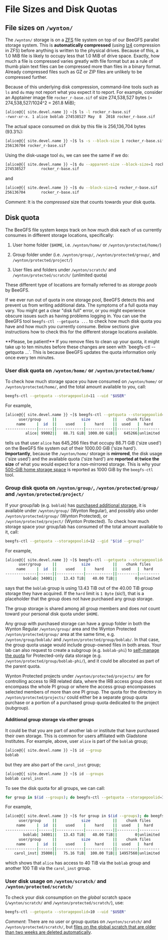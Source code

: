 # File Sizes and Disk Quotas

## File sizes on `/wynton/`

The `/wynton/` storage is on a [ZFS] file system on top of our BeeGFS
parallel storage system. This is **automatically compressed** (using
[lz4] compression in ZFS) before anything is written to the physical
drives.  Because of this, a 1.0 MiB file is likely to occupy less that
1.0 MiB of drive space.  Exactly, how much a file is compressed varies
greatly with file format but as a rule of thumb plain text files can
be compressed more than files in a binary format.  Already compressed
files such as GZ or ZIP files are unlikely to be compressed further.

Because of this underlying disk compression, command-line tools such
as `ls` and `du` may not report what you expect it to report.  For
example, consider an Apptainer image file `rocker_r-base.sif` of size
274,538,527 bytes (= 274,538,527/1024^2 = 261.8 MiB);

```sh
[alice@{{ site.devel.name }} ~]$ ls -l rocker_r-base.sif
-rwxr-xr-x. 1 alice boblab 274538527 May  8  2018 rocker_r-base.sif
```

The actual space consumed on disk by this file is 256,136,704 bytes
(93.3%):

```sh
[alice@{{ site.devel.name }} ~]$ ls -s --block-size 1 rocker_r-base.sif
256136704 rocker_r-base.sif
```

Using the disk-usage tool `du`, we can see the same if we do:

```sh
[alice@{{ site.devel.name }} ~]$ du --apparent-size --block-size=1 rocker_r-base.sif
274538527       rocker_r-base.sif
```

and

```sh
[alice@{{ site.devel.name }} ~]$ du --block-size=1 rocker_r-base.sif
256136704       rocker_r-base.sif
```

_Comment_: It is the _compressed_ size that counts towards your disk
quota.


## Disk quota

The BeeGFS file system keeps track on how much disk each of us
currently consumes in different storage locations, specifically:

1. User home folder (`$HOME`, i.e. `/wynton/home/` or
   `/wynton/protected/home/`)

2. Group folder under (i.e. `/wynton/group/`,
   `/wynton/protected/group/`, and `/wynton/protected/project/`)

3. User files and folders under `/wynton/scratch/` and
   `/wynton/protected/scratch/` (unlimited quota)

These different type of locations are formally referred to as _storage
pools_ by BeeGFS.

If we ever run out of quota in one storage pool, BeeGFS detects this
and prevent us from writing additional data. The symptoms of a full
quota may vary.  You might get a clear "disk full" error, or you might
experience obscure issues such as having problems logging in.  You can
use the BeeGFS tool `beegfs-ctl --getquota ...` to check how much disk
quota you have and how much you currently consume.  Below sections
give instructions how to check this for the different storage
locations available.

<div class="alert alert-warning" role="alert" markdown="1">
**Please, be patient!** If you remove files to clean up your quota, it
might take up to ten minutes before these changes are seen with
`beegfs-ctl --getquota ...`.  This is because BeeGFS updates the quota
information only once every ten minutes.
</div>


### User disk quota on `/wynton/home/` or `/wynton/protected/home/`

To check how much storage space you have consumed on `/wynton/home/`
or `/wynton/protected/home/`, and the total amount available to you,
call:

```sh
beegfs-ctl --getquota --storagepoolid=11 --uid "$USER"
```

For example,

```sh
[alice@{{ site.devel.name }} ~]$ beegfs-ctl --getquota --storagepoolid=11 --uid "$USER"
      user/group     ||           size          ||    chunk files    
     name     |  id  ||    used    |    hard    ||  used   |  hard   
--------------|------||------------|------------||---------|---------
         alice| 99002||   88.71 GiB| 1000.00 GiB||   645266|unlimited
```

tells us that user `alice` has 645,266 files that occupy 88.71 GiB
('size used') on the BeeGFS file system out of their 1000.00 GiB
('size hard').  **Importantly**, because the `/wynton/home/` storage
is **mirrored**, the disk usage ('size used') and the available quota
('size hard') are **reported at twice the size** of what you would
expect for a non-mirrored storage.  This is why your [500-GiB home
storage space](/hpc/about/specs.html) is reported as 1000 GiB by the
`beegfs-ctl` tool.


### Group disk quota on `/wynton/group/`, `/wynton/protected/group/` and `/wynton/protected/project/`

If your group/lab (e.g. `boblab`) has [purchased additional
storage](/hpc/about/pricing-storage.html), it is available under
`/wynton/group/` (Wynton Regular), and possibly also under `/wynton/protected/group/`
(Wynton Protected), or `/wynton/protected/project/` (Wynton Protected).  To check how much
storage space your group/lab has consumed of the total amount
available to it, call:

```sh
beegfs-ctl --getquota --storagepoolid=12 --gid "$(id --group)"
```

For example,

```sh
[alice@{{ site.devel.name }} ~]$ beegfs-ctl --getquota --storagepoolid=12 --gid "$(id --group)"
      user/group     ||           size          ||    chunk files
     name     |  id  ||    used    |    hard    ||  used   |  hard
--------------|------||------------|------------||---------|---------
        boblab| 34001||   13.43 TiB|   40.00 TiB||        0|unlimited
```

says that the `boblab` group is using 13.43 TiB out of the 40.00 TiB
group storage they have acquired.  If the `hard` limit is `1 Byte`
(sic!), that is a placeholder that the group does not have purchased
any group storage.

The group storage is shared among all group members and does _not_
count toward your personal disk quota under `$HOME`.

Any group with purchased storage can have a group folder in both the
Wynton Regular `/wynton/group/` area and the Wynton Protected `/wynton/protected/group/`
area at the same time, e.g. `/wynton/group/boblab/` and
`/wynton/protected/group/boblab/`. In that case, the group quota usage
would include group-owned files in both areas. Your lab can also
request to create a subgroup (e.g. `boblab-phi`) to [self-manage the
quota](/hpc/howto/group-quota.html) for Protected-only data storage
(e.g. `/wynton/protected/group/boblab-phi/`), and it could be
allocated as part of the parent quota.

Wynton Protected projects under `/wynton/protected/projects/` are for controlling
access to IRB related data, where the IRB access group does not
encompass the whole PI group or where the access group encompasses
selected members of more than one PI group. The quota for the
directory in `/wynton/protected/projects/` could either be a separate
group quota purchase or a portion of a purchased group quota dedicated
to the project (subgroup).


#### Additional group storage via other groups

It could be that you are part of another lab or institute that have
purchased their own storage.  This is common for users affiliated with
Gladstone Institutes. For example, above, user `alice` is part of the
`boblab` group;

```sh
[alice@{{ site.devel.name }} ~]$ id --group
boblab
```

but they are also part of the `carol_inst` group;

```sh
[alice@{{ site.devel.name }} ~]$ id --groups
boblab carol_inst
```

To see the disk quota for all groups, we can call:

```sh
for group in $(id --groups); do beegfs-ctl --getquota --storagepoolid=12 --gid "$group"; done
```

For example,

```sh
[alice@{{ site.devel.name }} ~]$ for group in $(id --groups); do beegfs-ctl --getquota --storagepoolid=12 --gid "$group"; done
      user/group     ||           size          ||    chunk files
     name     |  id  ||    used    |    hard    ||  used   |  hard
--------------|------||------------|------------||---------|---------
        boblab| 34001||   13.43 TiB|   40.00 TiB||        0|unlimited
      user/group     ||           size          ||    chunk files    
     name     |  id  ||    used    |    hard    ||  used   |  hard   
--------------|------||------------|------------||---------|---------
    carol_inst| 35000||   75.16 TiB|  100.00 TiB|| 14957560|unlimited
```

which shows that `alice` has access to 40 TiB via the `boblab` group
and another 100 TiB via the `carol_inst` group.



### User disk usage on `/wynton/scratch/` and `/wynton/protected/scratch/`

To check your disk consumption on the _global_ scratch space
(`/wynton/scratch/` and `/wynton/protected/scratch/`), use:

```sh
beegfs-ctl --getquota --storagepoolid=10 --uid "$USER"
```

_Comment_: There are no user or group quotas on `/wynton/scratch/` and
`/wynton/protected/scratch/`, but [files on the global scratch that
are older than two weeks are deleted
automatically](/hpc/about/specs.html).



[lz4]: https://en.wikipedia.org/wiki/LZ4_(compression_algorithm)
[ZFS]: https://en.wikipedia.org/wiki/ZFS
